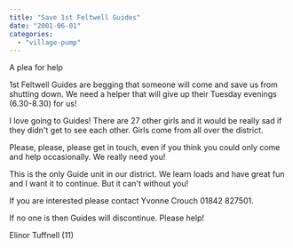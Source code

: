 ```yaml
---
title: "Save 1st Feltwell Guides"
date: "2001-06-01"
categories: 
  - "village-pump"
---
```


A plea for help

1st Feltwell Guides are begging that someone will come and save us from shutting down. We need a helper that will give up their Tuesday evenings (6.30-8.30) for us!

I love going to Guides! There are 27 other girls and it would be really sad if they didn't get to see each other. Girls come from all over the district.

Please, please, please get in touch, even if you think you could only come and help occasionally. We really need you!

This is the only Guide unit in our district. We learn loads and have great fun and I want it to continue. But it can't without you!

If you are interested please contact Yvonne Crouch 01842 827501.

If no one is then Guides will discontinue. Please help!

Elinor Tuffnell (11)
